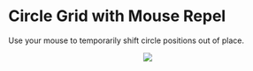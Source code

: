 Circle Grid with Mouse Repel
============================

Use your mouse to temporarily shift circle positions out of place.

<p align="center">
  <img src="gif/circles repel.gif"/>
</p>

